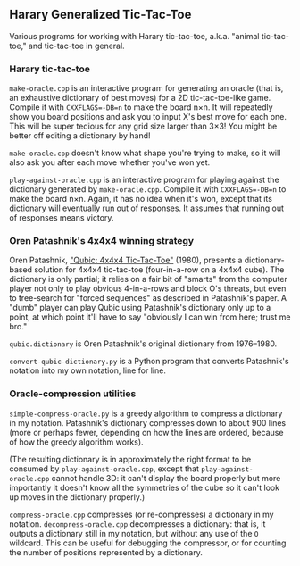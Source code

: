 
## Harary Generalized Tic-Tac-Toe

Various programs for working with Harary tic-tac-toe,
a.k.a. "animal tic-tac-toe," and tic-tac-toe in general.

### Harary tic-tac-toe

`make-oracle.cpp` is an interactive program for generating an oracle
(that is, an exhaustive dictionary of best moves) for a 2D tic-tac-toe-like
game. Compile it with `CXXFLAGS=-DB=n` to make the board n×n. It will repeatedly
show you board positions and ask you to input X's best move for each one.
This will be super tedious for any grid size larger than 3×3! You might be
better off editing a dictionary by hand!

`make-oracle.cpp` doesn't know what shape you're trying to make, so it will
also ask you after each move whether you've won yet.

`play-against-oracle.cpp` is an interactive program for playing against
the dictionary generated by `make-oracle.cpp`. Compile it with `CXXFLAGS=-DB=n` to
make the board n×n. Again, it has no idea when it's won, except that its
dictionary will eventually run out of responses. It assumes that running
out of responses means victory.

### Oren Patashnik's 4x4x4 winning strategy

Oren Patashnik, ["Qubic: 4x4x4 Tic-Tac-Toe"](https://ranger.uta.edu/~weems/NOTES6319/PAPERSONE/patashnik.pdf) (1980),
presents a dictionary-based solution for 4x4x4 tic-tac-toe
(four-in-a-row on a 4x4x4 cube). The dictionary is only partial;
it relies on a fair bit of "smarts" from the computer player not
only to play obvious 4-in-a-rows and block O's threats, but even
to tree-search for "forced sequences" as described in Patashnik's
paper. A "dumb" player can play Qubic using Patashnik's dictionary
only up to a point, at which point it'll have to say "obviously
I can win from here; trust me bro."

`qubic.dictionary` is Oren Patashnik's original dictionary from 1976–1980.

`convert-qubic-dictionary.py` is a Python program that converts
Patashnik's notation into my own notation, line for line.

### Oracle-compression utilities

`simple-compress-oracle.py` is a greedy algorithm to compress
a dictionary in my notation. Patashnik's dictionary compresses
down to about 900 lines (more or perhaps fewer, depending on how
the lines are ordered, because of how the greedy algorithm works).

(The resulting dictionary is in approximately the right format to be
consumed by `play-against-oracle.cpp`, except that `play-against-oracle.cpp`
cannot handle 3D: it can't display the board properly but more importantly
it doesn't know all the symmetries of the cube so it can't look up moves
in the dictionary properly.)

`compress-oracle.cpp` compresses (or re-compresses) a dictionary in my
notation. `decompress-oracle.cpp` decompresses a dictionary: that is,
it outputs a dictionary still in my notation, but without any use of
the `O` wildcard. This can be useful for debugging the compressor,
or for counting the number of positions represented by a dictionary.
